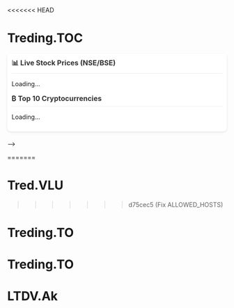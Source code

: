 <<<<<<< HEAD
# Treding.TOC
<!DOCTYPE html>
<html lang="en">
<head>
    <meta charset="UTF-8">
    <meta name="viewport" content="width=device-width, initial-scale=1.0">
    <title>Live Stocks & Crypto Tracker</title>
    <style>
        :root {
            --primary-color: #4361ee;
            --green: #2ecc71;
            --red: #e74c3c;
            --text-color: #2c3e50;
            --bg-color: #f8f9fa;
            --card-bg: #ffffff;
            --border-radius: 12px;
            --box-shadow: 0 4px 6px rgba(0, 0, 0, 0.1);
        }

        body {
            font-family: 'Segoe UI', Tahoma, Geneva, Verdana, sans-serif;
            margin: 0;
            padding: 15px;
            background: var(--bg-color);
            color: var(--text-color);
            line-height: 1.6;
        }

        .container {
            max-width: 100%;
            background: var(--card-bg);
            border-radius: var(--border-radius);
            box-shadow: var(--box-shadow);
            padding: 20px;
            margin-bottom: 20px;
        }

        h2 {
            color: var(--primary-color);
            font-size: 1.3rem;
            margin-top: 0;
            margin-bottom: 15px;
            padding-bottom: 8px;
            border-bottom: 1px solid #eee;
            display: flex;
            align-items: center;
            gap: 8px;
        }

        .stock, .crypto {
            margin-bottom: 20px;
        }

        .ticker {
            font-weight: 600;
            color: var(--primary-color);
            font-size: 0.95rem;
        }

        .price {
            font-weight: 700;
            font-size: 1rem;
        }

        .up {
            color: var(--green);
        }

        .down {
            color: var(--red);
        }

        .volume {
            font-size: 0.8rem;
            color: #7f8c8d;
            margin-top: 2px;
        }

        .data-item {
            padding: 10px 0;
            border-bottom: 1px dashed #ecf0f1;
            display: flex;
            flex-wrap: wrap;
            align-items: center;
            gap: 8px;
        }

        .data-item:last-child {
            border-bottom: none;
        }

        .change-percent {
            font-size: 0.85rem;
            padding: 2px 6px;
            border-radius: 4px;
            background-color: rgba(46, 204, 113, 0.1);
        }

        .down .change-percent {
            background-color: rgba(231, 76, 60, 0.1);
        }

        @media (max-width: 600px) {
            body {
                padding: 10px;
            }
            
            .container {
                padding: 15px;
            }
            
            h2 {
                font-size: 1.1rem;
            }
            
            .price {
                font-size: 0.9rem;
            }
        }

        /* Loading animation */
        @keyframes pulse {
            0% { opacity: 0.6; }
            50% { opacity: 1; }
            100% { opacity: 0.6; }
        }

        #stocks.loading, #crypto.loading {
            animation: pulse 1.5s infinite;
        }
    </style>
</head>
<body>
    <div class="container">
        <h2>📊 Live Stock Prices (NSE/BSE) os  </h2>
        <div id="stocks" class="stock loading">
            Loading stock data...
        </div>

        <h2>₿ Top 10 Cryptocurrencies</h2>
        <div id="crypto" class="crypto loading">
            Loading crypto data...
        </div>
    </div>

    <script>
        // Fetch Stock Data (Using Alpha Vantage API)
        async function fetchStocks() {
            const stocksElement = document.getElementById('stocks');
            stocksElement.classList.remove('loading');
            
            const symbols = ['RELIANCE.BSE', 'TCS.BSE', 'HDFCBANK.BSE', 'INFY.BSE', 'SBIN.BSE'];
            let html = '';
            
            for (const symbol of symbols) {
                try {
                    const response = await fetch(`https://www.alphavantage.co/query?function=GLOBAL_QUOTE&symbol=${symbol}&apikey=6AFY4VTCLQ050BBM`);
                    const data = await response.json();
                    const stock = data['Global Quote'];
                    
                    if (stock) {
                        const changePercent = parseFloat(stock['10. change percent'].replace('%', ''));
                        html += `
                            <div class="data-item">
                                <span class="ticker">${symbol.split('.')[0]}</span>
                                <span class="price ${changePercent >= 0 ? 'up' : 'down'}">₹${stock['05. price']}</span>
                                <span class="${changePercent >= 0 ? 'up' : 'down'} change-percent">${changePercent >= 0 ? '+' : ''}${changePercent}%</span>
                                <div class="volume">Volume: ${stock['06. volume']}</div>
                            </div>
                        `;
                    }
                } catch (error) {
                    console.error("Error fetching stock:", error);
                    html += `<div class="data-item">${symbol.split('.')[0]}: Data Error</div>`;
                }
            }
            
            stocksElement.innerHTML = html || "<div class='data-item'>Failed to load stocks. Try later.</div>";
        }

        // Fetch Crypto Data (Using CoinGecko API)
        async function fetchCrypto() {
            const cryptoElement = document.getElementById('crypto');
            cryptoElement.classList.remove('loading');
            
            try {
                const response = await fetch('https://api.coingecko.com/api/v3/coins/markets?vs_currency=usd&order=market_cap_desc&per_page=10');
                const coins = await response.json();
                let html = '';
                
                coins.forEach(coin => {
                    const change = coin.price_change_percentage_24h;
                    html += `
                        <div class="data-item">
                            <span class="ticker">${coin.symbol.toUpperCase()}</span>
                            <span class="price ${change >= 0 ? 'up' : 'down'}">$${coin.current_price.toLocaleString()}</span>
                            <span class="${change >= 0 ? 'up' : 'down'} change-percent">${change >= 0 ? '+' : ''}${change.toFixed(2)}%</span>
                            <div class="volume">Vol: $${coin.total_volume.toLocaleString()}</div>
                        </div>
                    `;
                });
                
                cryptoElement.innerHTML = html;
            } catch (error) {
                cryptoElement.innerHTML = "<div class='data-item'>Failed to load crypto. Try later.</div>";
            }
        }

        // Initial fetch
        fetchStocks();
        fetchCrypto();
        
        // Refresh every 5 seconds (5000ms)
        setInterval(fetchStocks, 5000);
        setInterval(fetchCrypto, 5000);
    </script>
</body>
</html>

<!--<!DOCTYPE html>
<html lang="en">
<head>
    <meta charset="UTF-8">
    <meta name="viewport" content="width=device-width, initial-scale=1.0">
    <title>Live Stocks & Crypto Tracker</title>
    <style>
        body {
            font-family: Arial, sans-serif;
            margin: 0;
            padding: 10px;
            background: #f5f5f5;
        }
        .container {
            max-width: 100%;
            background: white;
            border-radius: 8px;
            box-shadow: 0 2px 5px rgba(0,0,0,0.1);
            padding: 10px;
        }
        h2 {
            color: #333;
            font-size: 16px;
            margin-top: 0;
        }
        .stock, .crypto {
            margin-bottom: 15px;
        }
        .ticker {
            font-weight: bold;
            color: #1a73e8;
        }
        .price {
            font-weight: bold;
        }
        .up {
            color: green;
        }
        .down {
            color: red;
        }
        .volume {
            font-size: 12px;
            color: #666;
        }
    </style>
</head>
<body>
    <div class="container">
        <h2>📊 Live Stock Prices (NSE/BSE)</h2>
        <div id="stocks" class="stock">
            Loading...
        </div>

        <h2>₿ Top 10 Cryptocurrencies</h2>
        <div id="crypto" class="crypto">
            Loading...
        </div>
    </div>

    <script>
        // Fetch Stock Data (Using Alpha Vantage API)
        async function fetchStocks() {
            const symbols = ['RELIANCE.BSE', 'TCS.BSE', 'HDFCBANK.BSE', 'INFY.BSE', 'SBIN.BSE'];
            let html = '';
            
            for (const symbol of symbols) {
                try {
                    const response = await fetch(`https://www.alphavantage.co/query?function=GLOBAL_QUOTE&symbol=${symbol}&apikey=6AFY4VTCLQ050BBM`);
                    const data = await response.json();
                    const stock = data['Global Quote'];
                    
                    if (stock) {
                        const changePercent = parseFloat(stock['10. change percent'].replace('%', ''));
                        html += `
                            <div>
                                <span class="ticker">${symbol.split('.')[0]}</span>: 
                                <span class="price ${changePercent >= 0 ? 'up' : 'down'}">₹${stock['05. price']}</span>
                                <span class="${changePercent >= 0 ? 'up' : 'down'}">(${changePercent}%)</span>
                                <div class="volume">Volume: ${stock['06. volume']}</div>
                            </div>
                        `;
                    }
                } catch (error) {
                    console.error("Error fetching stock:", error);
                    html += `<div>${symbol.split('.')[0]}: Data Error</div>`;
                }
            }
            
            document.getElementById('stocks').innerHTML = html || "Failed to load stocks. Try later.";
        }

        // Fetch Crypto Data (Using CoinGecko API)
        async function fetchCrypto() {
            try {
                const response = await fetch('https://api.coingecko.com/api/v3/coins/markets?vs_currency=usd&order=market_cap_desc&per_page=10');
                const coins = await response.json();
                let html = '';
                
                coins.forEach(coin => {
                    const change = coin.price_change_percentage_24h;
                    html += `
                        <div>
                            <span class="ticker">${coin.symbol.toUpperCase()}</span>: 
                            <span class="price ${change >= 0 ? 'up' : 'down'}">$${coin.current_price.toLocaleString()}</span>
                            <span class="${change >= 0 ? 'up' : 'down'}">(${change.toFixed(2)}%)</span>
                            <div class="volume">Vol: $${coin.total_volume.toLocaleString()}</div>
                        </div>
                    `;
                });
                
                document.getElementById('crypto').innerHTML = html;
            } catch (error) {
                document.getElementById('crypto').innerHTML = "Failed to load crypto. Try later.";
            }
        }

        // Fetch data on page load and every 60 seconds
        fetchStocks();
        fetchCrypto();
        setInterval(fetchStocks, 60000);
        setInterval(fetchCrypto, 60000);
    </script>
</body>
</html>-->
=======
# Tred.VLU
>>>>>>> d75cec5 (Fix ALLOWED_HOSTS)
# Treding.TO
# Treding.TO
# LTDV.Ak
